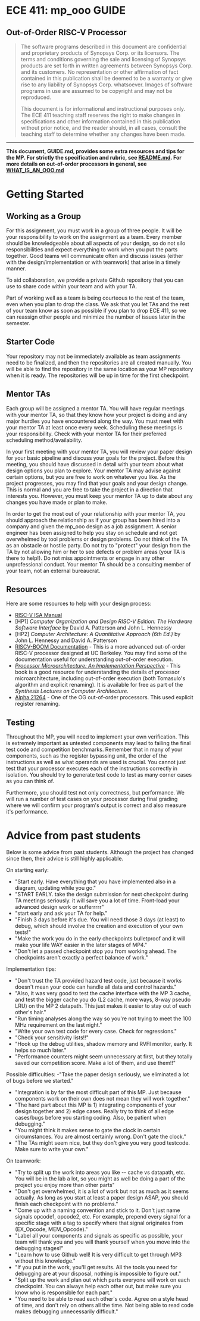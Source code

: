 # ECE 411: mp_ooo GUIDE

## Out-of-Order RISC-V Processor

> The software programs described in this document are confidential
> and proprietary products of Synopsys Corp. or its licensors. The
> terms and conditions governing the sale and licensing of Synopsys
> products are set forth in written agreements between Synopsys Corp.
> and its customers. No representation or other affirmation of fact
> contained in this publication shall be deemed to be a warranty or
> give rise to any liability of Synopsys Corp. whatsoever. Images of
> software programs in use are assumed to be copyright and may not be
> reproduced.
> 
> This document is for informational and instructional purposes only.
> The ECE 411 teaching staff reserves the right to make changes in
> specifications and other information contained in this publication
> without prior notice, and the reader should, in all cases, consult
> the teaching staff to determine whether any changes have been made.

---

**This document, GUIDE.md, provides some extra resources and tips for the MP. For
strictly the specification and rubric, see [README.md](../README.md). For more details
on out-of-order processors in general, see [WHAT_IS_AN_OOO.md](WHAT_IS_AN_OOO.md)**

# Getting Started

## Working as a Group

For this assignment, you must work in a group of three people. It will be your responsibility to work on the assignment as a team. Every member should be knowledgeable about all aspects of your design, so do not silo responsibilities and expect everything to work when you put the parts together. Good teams will communicate often and discuss issues (either with the design/implementation or with teamwork) that arise in a timely manner.

To aid collaboration, we provide a private Github repository that you can use to share code within your team and with your TA.

Part of working well as a team is being courteous to the rest of the team, even when you plan to drop the class. We ask that you let TAs and the rest of your team know as soon as possible if you plan to drop ECE 411, so we can reassign other people and minimize the number of issues later in the semester.

## Starter Code

Your repository may not be immediately available as team assignments need to be finalized, and then the repositories are all created manually. You will be able to find the repository in the same location as your MP repository when it is ready. The repositories will be up in time for the first checkpoint.

## Mentor TAs

Each group will be assigned a mentor TA. You will have regular meetings with your mentor TA, so that they know how your project is doing and any major hurdles you have encountered along the way. You must meet with your mentor TA at least once every week. Scheduling these meetings is your responsibility. Check with your mentor TA for their preferred scheduling method/availability.

In your first meeting with your mentor TA, you will review your paper design for your basic pipeline and discuss your goals for the project. Before this meeting, you should have discussed in detail with your team about what design options you plan to explore. Your mentor TA may advise against certain options, but you are free to work on whatever you like. As the project progresses, you may find that your goals and your design change. This is normal and you are free to take the project in a direction that interests you. However, you must keep your mentor TA up to date about any changes you have made or plan to make.

In order to get the most out of your relationship with your mentor TA, you should approach the relationship as if your group has been hired into a company and given the mp_ooo design as a job assignment. A senior engineer has been assigned to help you stay on schedule and not get overwhelmed by tool problems or design problems. Do not think of the TA as an obstacle or hostile party. Do not try to "protect" your design from the TA by not allowing him or her to see defects or problem areas (your TA is there to help!). Do not miss appointments or engage in any other unprofessional conduct. Your mentor TA should be a consulting member of your team, not an external bureaucrat.

## Resources

Here are some resources to help with your design process:

- [RISC-V ISA Manual](https://riscv.org/wp-content/uploads/2017/05/riscv-spec-v2.2.pdf)
- [HP1] *Computer Organization and Design RISC-V Edition: The Hardware Software Interface* by David A. Patterson and John L. Hennessy
- [HP2] *Computer Architecture: A Quantitative Approach (6th Ed.)* by John L. Hennessy and David A. Patterson
- [RISCV-BOOM Documentation](https://docs.boom-core.org/en/latest/) - This is a more advanced out-of-order RISC-V processor designed at UC Berkeley. You may find some of the documentation useful for understanding out-of-order execution.
- [*Processor Microarchitecture: An Implementation Perspective*](https://link.springer.com/book/10.1007/978-3-031-01729-2) - This book is a good resource for understanding the details of processor microarchitecture, including out-of-order execution (both Tomasulo's algorithm and explicit renaming). It is available for free as part of the *Synthesis Lectures on Computer Architecture*.
- [Alpha 21264](https://acg.cis.upenn.edu/milom/cis501-Fall09/papers/Alpha21264.pdf) - One of the OG out-of-order processors. This used explicit register renaming.

## Testing

Throughout the MP, you will need to implement your own verification. This is extremely important as untested components may lead to failing the final test code and competition benchmarks. Remember that in many of your components, such as the register bypassing unit, the order of the instructions as well as what operands are used is crucial. You cannot just test that your processor executes each of the instructions correctly in isolation. You should try to generate test code to test as many corner cases as you can think of.

Furthermore, you should test not only correctness, but performance. We will run a number of test cases on your processor during final grading where we will confirm your program's output is correct and also measure it's performance. 

# Advice from past students

Below is some advice from past students. Although the project has changed since then, their advice is still highly applicable.

On starting early:
- "Start early. Have everything that you have implemented also in a diagram, updating while you go."
- "START EARLY. take the design submission for next checkpoint during TA meetings seriously. it will save you a lot of time. Front-load your advanced design work or sufferrrrr"
- "start early and ask your TA for help."
- "Finish 3 days before it's due. You will need those 3 days (at least) to debug, which should involve the creation and execution of your own tests!"
- "Make the work you do in the early checkpoints bulletproof and it will make your life WAY easier in the later stages of MP4."
- "Don't let a passed checkpoint stop you from working ahead. The checkpoints aren't exactly a perfect balance of work."

Implementation tips:
- "Don't trust the TA provided hazard test code, just because it works doesn't mean your code can handle all data and control hazards."
- "Also, it was very good to test the cache interface with the MP 3 cache, and test the bigger cache you do (L2 cache, more ways, 8-way pseudo LRU) on the MP 2 datapath. This just makes it easier to stay out of each other's hair."
- "Run timing analyses along the way so you're not trying to meet the 100 MHz requirement on the last night."
- "Write your own test code for every case. Check for regressions."
- "Check your sensitivity lists!!"
- "Hook up the debug utilities, shadow memory and RVFI monitor, early. It helps so much later."
- "Performance counters might seem unnecessary at first, but they totally saved our competition score. Make a lot of them, and use them!!"

Possible difficulties:
-"Take the paper design seriously, we eliminated a lot of bugs before we started."
- "Integration is by far the most difficult part of this MP. Just because components work on their own does not mean they will work together."
- "The hard part about this MP is 1) integrating components of your design together and 2) edge cases. Really try to think of all edge cases/bugs before you starting coding. Also, be patient when debugging."
- "You might think it makes sense to gate the clock in certain circumstances. You are almost certainly wrong. Don't gate the clock."
- "The TAs might seem nice, but they don't give you very good testcode. Make sure to write your own."

On teamwork:
- "Try to split up the work into areas you like -- cache vs datapath, etc. You will be in the lab a lot, so you might as well be doing a part of the project you enjoy more than other parts"
- "Don't get overwhelmed, it is a lot of work but not as much as it seems actually. As long as you start at least a paper design ASAP, you should finish each checkpoint with no problems."
- "Come up with a naming convention and stick to it. Don't just name signals opcode1, opcode2, etc. For example, prepend every signal for a specific stage with a tag to specify where that signal originates from (EX_Opcode, MEM\_Opcode)."
- "Label all your components and signals as specific as possible, your team will thank you and you will thank yourself when you move into the debugging stages!"
- "Learn how to use Github well! It is very difficult to get through MP3 without this knowledge."
- "If you put in the work, you'll get results. All the tools you need for debugging are at your disposal, nothing is impossible to figure out."
- "Split up the work and plan out which parts everyone will work on each checkpoint. You can always help each other out, but make sure you know who is responsible for each part."
- "You need to be able to read each other's code. Agree on a style head of time, and don't rely on others all the time. Not being able to read code makes debugging unnecessarily difficult."
